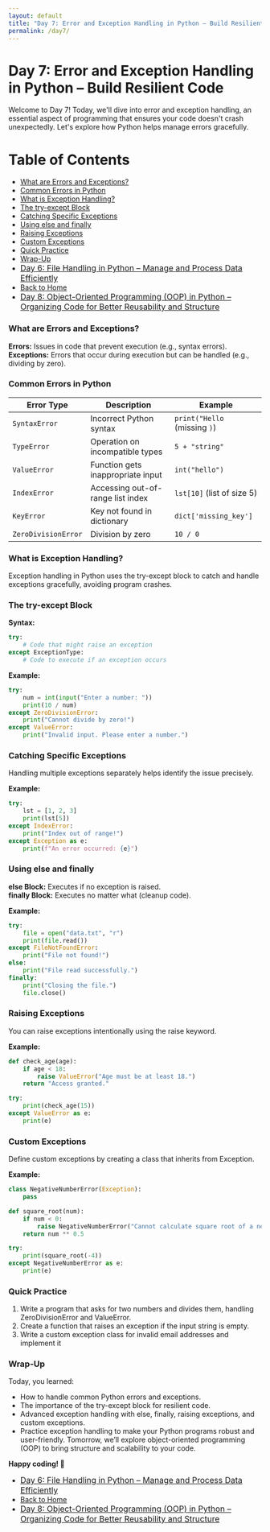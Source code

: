 ```yaml
---
layout: default
title: "Day 7: Error and Exception Handling in Python – Build Resilient Code"
permalink: /day7/
---
```


# Day 7: Error and Exception Handling in Python – Build Resilient Code
Welcome to Day 7! Today, we'll dive into error and exception handling, an essential aspect of programming that ensures your code doesn't crash unexpectedly. Let's explore how Python helps manage errors gracefully.

# Table of Contents
- [What are Errors and Exceptions?](#What-are-Errors-and-Exceptions)
- [Common Errors in Python](#Common-Errors-in-Python)
- [What is Exception Handling?](#What-is-Exception-Handling)
- [The try-except Block](#The-try-except-Block)
- [Catching Specific Exceptions](#Catching-Specific-Exceptions)
- [Using else and finally](#Using-else-and-finally)
- [Raising Exceptions](#Raising-Exceptions)
- [Custom Exceptions](#Custom-Exceptions)
- [Quick Practice](#Practice)
- [Wrap-Up](#Wrap-Up)
- <a href="{{ site.baseurl }}/day6/" style="font-size: 16px;"> Day 6: File Handling in Python – Manage and Process Data Efficiently </a>    
- <a href="{{ site.baseurl }}/">Back to Home</a>
- <a href="{{ site.baseurl }}/day8/" style="font-size: 16px;"> Day 8: Object-Oriented Programming (OOP) in Python – Organizing Code for Better Reusability and Structure  </a>

### What are Errors and Exceptions?  <a name="What-are-Errors-and-Exceptions"></a>  
**Errors:** Issues in code that prevent execution (e.g., syntax errors).  
**Exceptions:** Errors that occur during execution but can be handled (e.g., dividing by zero).  

### Common Errors in Python <a name="Common-Errors-in-Python"></a>

| Error Type        | Description                     | Example                     |
|-------------------|---------------------------------|-----------------------------|
| `SyntaxError`     | Incorrect Python syntax         | `print("Hello` (missing `)`) |
| `TypeError`       | Operation on incompatible types | `5 + "string"`              |
| `ValueError`      | Function gets inappropriate input | `int("hello")`           |
| `IndexError`      | Accessing out-of-range list index | `lst[10]` (list of size 5) |
| `KeyError`        | Key not found in dictionary     | `dict['missing_key']`       |
| `ZeroDivisionError` | Division by zero              | `10 / 0`                    |


### What is Exception Handling? <a name="What-is-Exception-Handling"></a>   
Exception handling in Python uses the try-except block to catch and handle exceptions gracefully, avoiding program crashes.  

### The try-except Block  <a name="The-try-except-Block"></a>  

**Syntax:**
```python
try:  
    # Code that might raise an exception  
except ExceptionType:  
    # Code to execute if an exception occurs  
```

**Example:**  

```python
try:  
    num = int(input("Enter a number: "))  
    print(10 / num)  
except ZeroDivisionError:  
    print("Cannot divide by zero!")  
except ValueError:  
    print("Invalid input. Please enter a number.")  
```

### Catching Specific Exceptions <a name="Catching-Specific-Exceptions"></a>  
Handling multiple exceptions separately helps identify the issue precisely.   

**Example:**  

```python
try:  
    lst = [1, 2, 3]  
    print(lst[5])  
except IndexError:  
    print("Index out of range!")  
except Exception as e:  
    print(f"An error occurred: {e}")  
```

### Using else and finally <a name="Using-else-and-finally"></a>  

**else Block:** Executes if no exception is raised.  
**finally Block:** Executes no matter what (cleanup code).  

**Example:**

```python
try:  
    file = open("data.txt", "r")  
    print(file.read())  
except FileNotFoundError:  
    print("File not found!")  
else:  
    print("File read successfully.")  
finally:  
    print("Closing the file.")  
    file.close()  
````

### Raising Exceptions <a name="Raising-Exceptions"></a>  
You can raise exceptions intentionally using the raise keyword.  

**Example:**

```python
def check_age(age):  
    if age < 18:  
        raise ValueError("Age must be at least 18.")  
    return "Access granted."  

try:  
    print(check_age(15))  
except ValueError as e:  
    print(e)  
```

### Custom Exceptions <a name="Custom-Exceptions"></a>
Define custom exceptions by creating a class that inherits from Exception.

**Example:**
```python
class NegativeNumberError(Exception):  
    pass  

def square_root(num):  
    if num < 0:  
        raise NegativeNumberError("Cannot calculate square root of a negative number.")  
    return num ** 0.5  

try:  
    print(square_root(-4))  
except NegativeNumberError as e:  
    print(e)  
```

### Quick Practice <a name="Practice"></a>  

1. Write a program that asks for two numbers and divides them, handling ZeroDivisionError and ValueError.  
2. Create a function that raises an exception if the input string is empty.  
3. Write a custom exception class for invalid email addresses and implement it  

### Wrap-Up <a name="Wrap-Up"></a>

Today, you learned:  
- How to handle common Python errors and exceptions.  
- The importance of the try-except block for resilient code.  
- Advanced exception handling with else, finally, raising exceptions, and custom exceptions.  
- Practice exception handling to make your Python programs robust and user-friendly. Tomorrow, we’ll explore object-oriented programming (OOP) to bring structure and scalability to your code.  

**Happy coding! 🚀**  

- <a href="{{ site.baseurl }}/day6/" style="font-size: 16px;"> Day 6: File Handling in Python – Manage and Process Data Efficiently </a>    
- <a href="{{ site.baseurl }}/">Back to Home</a>
- <a href="{{ site.baseurl }}/day8/" style="font-size: 16px;"> Day 8: Object-Oriented Programming (OOP) in Python – Organizing Code for Better Reusability and Structure </a>
